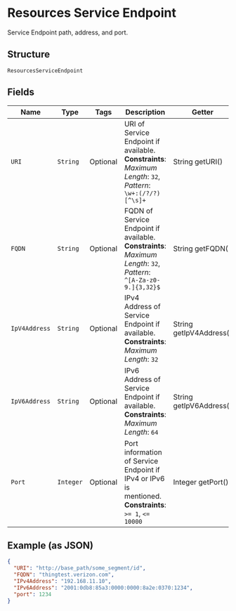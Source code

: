 
# Resources Service Endpoint

Service Endpoint path, address, and port.

## Structure

`ResourcesServiceEndpoint`

## Fields

| Name | Type | Tags | Description | Getter | Setter |
|  --- | --- | --- | --- | --- | --- |
| `URI` | `String` | Optional | URI of Service Endpoint if available.<br>**Constraints**: *Maximum Length*: `32`, *Pattern*: `\w+:(/?/?)[^\s]+` | String getURI() | setURI(String uRI) |
| `FQDN` | `String` | Optional | FQDN of Service Endpoint if available.<br>**Constraints**: *Maximum Length*: `32`, *Pattern*: `^[A-Za-z0-9.]{3,32}$` | String getFQDN() | setFQDN(String fQDN) |
| `IpV4Address` | `String` | Optional | IPv4 Address of Service Endpoint if available.<br>**Constraints**: *Maximum Length*: `32` | String getIpV4Address() | setIpV4Address(String ipV4Address) |
| `IpV6Address` | `String` | Optional | IPv6 Address of Service Endpoint if available.<br>**Constraints**: *Maximum Length*: `64` | String getIpV6Address() | setIpV6Address(String ipV6Address) |
| `Port` | `Integer` | Optional | Port information of Service Endpoint if IPv4 or IPv6 is mentioned.<br>**Constraints**: `>= 1`, `<= 10000` | Integer getPort() | setPort(Integer port) |

## Example (as JSON)

```json
{
  "URI": "http://base_path/some_segment/id",
  "FQDN": "thingtest.verizon.com",
  "IPv4Address": "192.168.11.10",
  "IPv6Address": "2001:0db8:85a3:0000:0000:8a2e:0370:1234",
  "port": 1234
}
```

